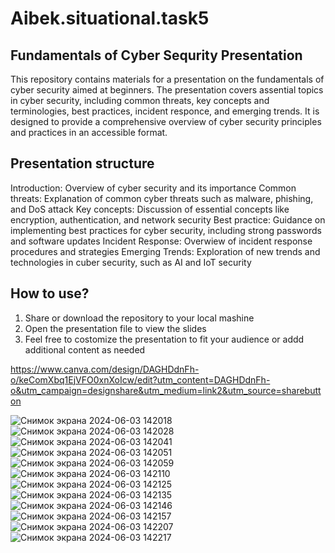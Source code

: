 # Aibek.situational.task5

## Fundamentals of Cyber Sequrity Presentation
This repository contains materials for a presentation on the fundamentals of cyber security aimed at beginners. The presentation covers assential topics in cyber security, including common threats, key concepts and terminologies, best practices, incident responce, and emerging trends. It is designed to provide a comprehensive overview of cyber security principles and practices in an accessible format.

## Presentation structure
Introduction:      Overview of cyber security and its importance
Common threats:    Explanation of common cyber threats such as malware, phishing, and DoS attack
Key concepts:      Discussion of essential concepts like encryption, authentication, and network security
Best practice:     Guidance on implementing best practices for cyber security, including strong passwords and software updates
Incident Response: Overwiew of incident response procedures and strategies
Emerging Trends:   Exploration of new trends and technologies in cuber security, such as AI and IoT security

## How to use?
1) Share or download the repository to your local mashine
2) Open the presentation file to view the slides
3) Feel free to costomize the presentation to fit your audience or addd additional content as needed



https://www.canva.com/design/DAGHDdnFh-o/keComXbq1EjVFO0xnXoIcw/edit?utm_content=DAGHDdnFh-o&utm_campaign=designshare&utm_medium=link2&utm_source=sharebutton



![Снимок экрана 2024-06-03 142018](https://github.com/AibekKarshiboev/Aibek.situational.task5/assets/81102375/2edabf95-814e-42ff-ab1d-e43f8c46dc04)
![Снимок экрана 2024-06-03 142028](https://github.com/AibekKarshiboev/Aibek.situational.task5/assets/81102375/fa7df219-102d-40c5-b9a3-9c9f3bdcf8f6)
![Снимок экрана 2024-06-03 142041](https://github.com/AibekKarshiboev/Aibek.situational.task5/assets/81102375/e754396f-e6b3-484e-b851-fd583d1be1ad)
![Снимок экрана 2024-06-03 142051](https://github.com/AibekKarshiboev/Aibek.situational.task5/assets/81102375/3cc1f7fc-c390-4a75-b142-f6da38ac9a30)
![Снимок экрана 2024-06-03 142059](https://github.com/AibekKarshiboev/Aibek.situational.task5/assets/81102375/6dfc93e5-58ae-4b7f-9762-9b3452c262b3)
![Снимок экрана 2024-06-03 142110](https://github.com/AibekKarshiboev/Aibek.situational.task5/assets/81102375/9ac13b72-5991-4ba1-8b9f-3aab74140bd9)
![Снимок экрана 2024-06-03 142125](https://github.com/AibekKarshiboev/Aibek.situational.task5/assets/81102375/cde046c7-ea4a-47ed-9382-5098feb5eff3)
![Снимок экрана 2024-06-03 142135](https://github.com/AibekKarshiboev/Aibek.situational.task5/assets/81102375/b8a81637-79e1-43be-8b38-c8b85c616485)
![Снимок экрана 2024-06-03 142146](https://github.com/AibekKarshiboev/Aibek.situational.task5/assets/81102375/56afbe6c-8ed4-4c3b-9b79-6ae75d3d7f00)
![Снимок экрана 2024-06-03 142157](https://github.com/AibekKarshiboev/Aibek.situational.task5/assets/81102375/6da7b3c1-ff82-4b51-babb-8d88e09ae43f)
![Снимок экрана 2024-06-03 142207](https://github.com/AibekKarshiboev/Aibek.situational.task5/assets/81102375/1dd8f112-c172-41a1-a2b8-dd3a41a3ec19)
![Снимок экрана 2024-06-03 142217](https://github.com/AibekKarshiboev/Aibek.situational.task5/assets/81102375/0481549f-0765-43ef-9815-c90722b490f3)

